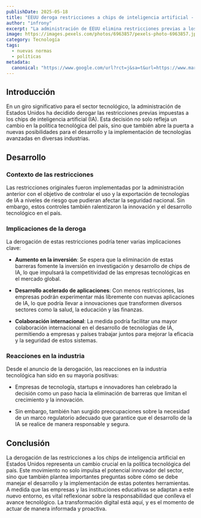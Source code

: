 ```yaml
---
publishDate: 2025-05-18
title: "EEUU deroga restricciones a chips de inteligencia artificial - Martes Tecnológico"
author: "infrony"
excerpt: "La administración de EEUU elimina restricciones previas a los chips de inteligencia artificial, lo que podría transformar la industria tecnológica."
image: https://images.pexels.com/photos/6963857/pexels-photo-6963857.jpeg
category: Tecnología
tags:
  - nuevas normas
  - políticas
metadata:
  canonical: "https://www.google.com/url?rct=j&sa=t&url=https://www.martestecnologico.com/eeuu-deroga-restricciones-a-chips-de-inteligencia-artificial/&ct=ga&cd=CAIyHDdlZmI2YWE1YjUxZDE4MjY6Y29tOmVzOlVTOlI&usg=AOvVaw0d9O1EBeRbhTux8LrDU-8j"
---
```


## Introducción

En un giro significativo para el sector tecnológico, la administración de Estados Unidos ha decidido derogar las restricciones previas impuestas a los chips de inteligencia artificial (IA). Esta decisión no solo refleja un cambio en la política tecnológica del país, sino que también abre la puerta a nuevas posibilidades para el desarrollo y la implementación de tecnologías avanzadas en diversas industrias.

## Desarrollo

### Contexto de las restricciones

Las restricciones originales fueron implementadas por la administración anterior con el objetivo de controlar el uso y la exportación de tecnologías de IA a niveles de riesgo que pudieran afectar la seguridad nacional. Sin embargo, estos controles también ralentizaron la innovación y el desarrollo tecnológico en el país.

### Implicaciones de la deroga

La derogación de estas restricciones podría tener varias implicaciones clave:

- **Aumento en la inversión**: Se espera que la eliminación de estas barreras fomente la inversión en investigación y desarrollo de chips de IA, lo que impulsará la competitividad de las empresas tecnológicas en el mercado global.

- **Desarrollo acelerado de aplicaciones**: Con menos restricciones, las empresas podrán experimentar más libremente con nuevas aplicaciones de IA, lo que podría llevar a innovaciones que transformen diversos sectores como la salud, la educación y las finanzas.

- **Colaboración internacional**: La medida podría facilitar una mayor colaboración internacional en el desarrollo de tecnologías de IA, permitiendo a empresas y países trabajar juntos para mejorar la eficacia y la seguridad de estos sistemas.

### Reacciones en la industria

Desde el anuncio de la derogación, las reacciones en la industria tecnológica han sido en su mayoría positivas:

- Empresas de tecnología, startups e innovadores han celebrado la decisión como un paso hacia la eliminación de barreras que limitan el crecimiento y la innovación.

- Sin embargo, también han surgido preocupaciones sobre la necesidad de un marco regulatorio adecuado que garantice que el desarrollo de la IA se realice de manera responsable y segura.

## Conclusión

La derogación de las restricciones a los chips de inteligencia artificial en Estados Unidos representa un cambio crucial en la política tecnológica del país. Este movimiento no solo impulsa el potencial innovador del sector, sino que también plantea importantes preguntas sobre cómo se debe manejar el desarrollo y la implementación de estas potentes herramientas. A medida que las empresas y las instituciones educativas se adaptan a este nuevo entorno, es vital reflexionar sobre la responsabilidad que conlleva el avance tecnológico. La transformación digital está aquí, y es el momento de actuar de manera informada y proactiva.